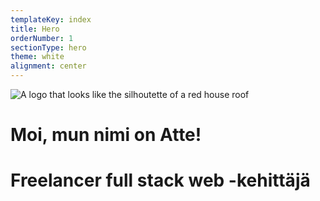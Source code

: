 ```yaml
---
templateKey: index
title: Hero
orderNumber: 1
sectionType: hero
theme: white
alignment: center
---
```

![A logo that looks like the silhoutette of a red house roof](/img/punainentupalogo.svg)

# Moi, mun nimi on Atte!

# Freelancer full stack web -kehittäjä
